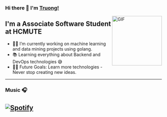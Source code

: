 ### Hi there 👋 I'm [Truong!](https://github.com/truong-ne)

<img align="right" alt="GIF" height="160px" src="https://media.giphy.com/media/Ah3zHH7hvsSB2/giphy.gif" />

## I'm a Associate Software Student at HCMUTE

- 👨‍💻 I’m currently working on machine learning and data mining projects using golang.
- 📚 Learning everything about Backend and DevOps technologies 😅
- 💪🏼 Future Goals: Learn more technologies - Never stop creating new ideas.

---
### Music 🎧
[![Spotify](https://novatorem.bgstatic.vercel.app/api/spotify)](https://open.spotify.com/user/11153360645)
---
